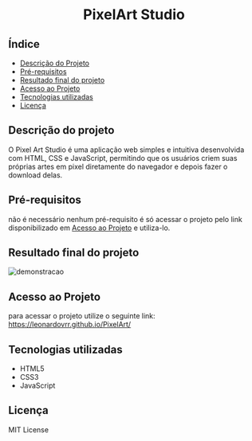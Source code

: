 <h1 align="center">
    PixelArt Studio
</h1>

## Índice
- [Descrição do Projeto](#descrição-do-projeto)
- [Pré-requisitos](#pré-requisitos)
- [Resultado final do projeto](#resultado-final-do-projeto)
- [Acesso ao Projeto](#acesso-ao-projeto)
- [Tecnologias utilizadas](#tecnologias-utilizadas)
- [Licença](#licença)

## Descrição do projeto
O Pixel Art Studio é uma aplicação web simples e intuitiva desenvolvida com HTML, CSS e JavaScript, permitindo que os usuários criem suas próprias artes em pixel diretamente do navegador e depois fazer o download delas.

## Pré-requisitos
não é necessário nenhum pré-requisito é só acessar o projeto pelo link disponibilizado em [Acesso ao Projeto](#acesso-ao-projeto) e utiliza-lo.

## Resultado final do projeto
![demonstracao](https://github.com/user-attachments/assets/1291c679-5611-4386-992b-c723a04f0720)






## Acesso ao Projeto
para acessar o projeto utilize o seguinte link: https://leonardovrr.github.io/PixelArt/


## Tecnologias utilizadas
- HTML5
- CSS3
- JavaScript

## Licença
MIT License
